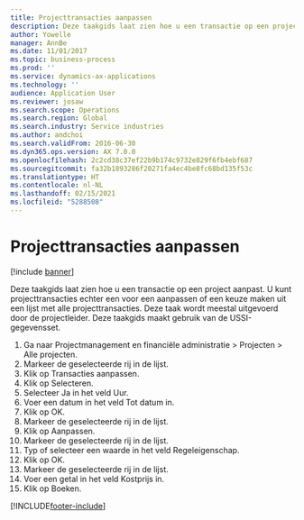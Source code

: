 ```yaml
---
title: Projecttransacties aanpassen
description: Deze taakgids laat zien hoe u een transactie op een project aanpast.
author: Yowelle
manager: AnnBe
ms.date: 11/01/2017
ms.topic: business-process
ms.prod: ''
ms.service: dynamics-ax-applications
ms.technology: ''
audience: Application User
ms.reviewer: josaw
ms.search.scope: Operations
ms.search.region: Global
ms.search.industry: Service industries
ms.author: andchoi
ms.search.validFrom: 2016-06-30
ms.dyn365.ops.version: AX 7.0.0
ms.openlocfilehash: 2c2cd38c37ef22b9b174c9732e829f6fb4ebf687
ms.sourcegitcommit: fa32b1893286f20271fa4ec4be8fc68bd135f53c
ms.translationtype: HT
ms.contentlocale: nl-NL
ms.lasthandoff: 02/15/2021
ms.locfileid: "5288508"
---
```

# <a name="adjust-project-transactions"></a>Projecttransacties aanpassen

[!include [banner](../../includes/banner.md)]

Deze taakgids laat zien hoe u een transactie op een project aanpast. U kunt projecttransacties echter een voor een aanpassen of een keuze maken uit een lijst met alle projecttransacties. Deze taak wordt meestal uitgevoerd door de projectleider. Deze taakgids maakt gebruik van de USSI-gegevensset.

1. Ga naar Projectmanagement en financiële administratie > Projecten > Alle projecten. 
2. Markeer de geselecteerde rij in de lijst. 
3. Klik op Transacties aanpassen. 
4. Klik op Selecteren. 
5. Selecteer Ja in het veld Uur. 
6. Voer een datum in het veld Tot datum in. 
7. Klik op OK. 
8. Markeer de geselecteerde rij in de lijst. 
9. Klik op Aanpassen. 
10. Markeer de geselecteerde rij in de lijst. 
11. Typ of selecteer een waarde in het veld Regeleigenschap. 
12. Klik op OK. 
13. Markeer de geselecteerde rij in de lijst. 
14. Voer een getal in het veld Kostprijs in. 
15. Klik op Boeken. 


[!INCLUDE[footer-include](../../includes/footer-banner.md)]